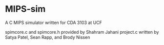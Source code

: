 # MIPS-sim


A C MIPS simulator written for CDA 3103 at UCF

spimcore.c and spimcore.h provided by Shahram Jahani
project.c written by Satya Patel, Sean Rapp, and Brody Nissen
